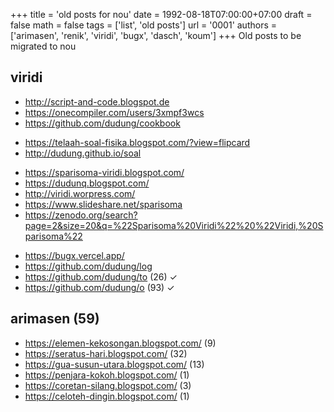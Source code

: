+++
title = 'old posts for nou'
date = 1992-08-18T07:00:00+07:00
draft = false
math = false
tags = ['list', 'old posts']
url = '0001'
authors = ['arimasen', 'renik', 'viridi', 'bugx', 'dasch', 'koum']
+++
Old posts to be migrated to nou <!--more-->


## viridi
+ http://script-and-code.blogspot.de
+ https://onecompiler.com/users/3xmpf3wcs
+ https://github.com/dudung/cookbook

- https://telaah-soal-fisika.blogspot.com/?view=flipcard
- http://dudung.github.io/soal

+ https://sparisoma-viridi.blogspot.com/
+ https://dudunq.blogspot.com/
+ http://viridi.worpress.com/
+ https://www.slideshare.net/sparisoma
+ https://zenodo.org/search?page=2&size=20&q=%22Sparisoma%20Viridi%22%20%22Viridi,%20Sparisoma%22

- https://bugx.vercel.app/
- https://github.com/dudung/log
- https://github.com/dudung/to (26) &check;
- https://github.com/dudung/o (93) &check;


## arimasen (59)
+ https://elemen-kekosongan.blogspot.com/ (9)
+ https://seratus-hari.blogspot.com/ (32)
+ https://gua-susun-utara.blogspot.com/ (13)
+ https://penjara-kokoh.blogspot.com/ (1)
+ https://coretan-silang.blogspot.com/ (3)
+ https://celoteh-dingin.blogspot.com/ (1)
